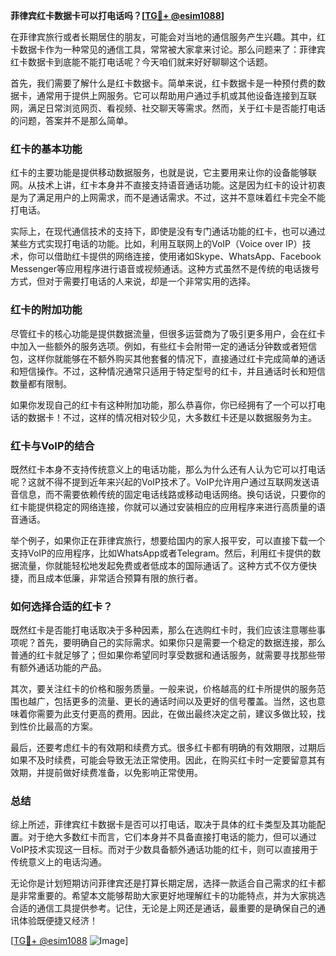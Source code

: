 **菲律宾红卡数据卡可以打电话吗？[[TG💪+ @esim1088](https://t.me/s/esim1088)]**

在菲律宾旅行或者长期居住的朋友，可能会对当地的通信服务产生兴趣。其中，红卡数据卡作为一种常见的通信工具，常常被大家拿来讨论。那么问题来了：菲律宾红卡数据卡到底能不能打电话呢？今天咱们就来好好聊聊这个话题。

首先，我们需要了解什么是红卡数据卡。简单来说，红卡数据卡是一种预付费的数据卡，通常用于提供上网服务。它可以帮助用户通过手机或其他设备连接到互联网，满足日常浏览网页、看视频、社交聊天等需求。然而，关于红卡是否能打电话的问题，答案并不是那么简单。

### 红卡的基本功能

红卡的主要功能是提供移动数据服务，也就是说，它主要用来让你的设备能够联网。从技术上讲，红卡本身并不直接支持语音通话功能。这是因为红卡的设计初衷是为了满足用户的上网需求，而不是通话需求。不过，这并不意味着红卡完全不能打电话。

实际上，在现代通信技术的支持下，即使是没有专门通话功能的红卡，也可以通过某些方式实现打电话的功能。比如，利用互联网上的VoIP（Voice over IP）技术，你可以借助红卡提供的网络连接，使用诸如Skype、WhatsApp、Facebook Messenger等应用程序进行语音或视频通话。这种方式虽然不是传统的电话拨号方式，但对于需要打电话的人来说，却是一个非常实用的选择。

### 红卡的附加功能

尽管红卡的核心功能是提供数据流量，但很多运营商为了吸引更多用户，会在红卡中加入一些额外的服务选项。例如，有些红卡会附带一定的通话分钟数或者短信包，这样你就能够在不额外购买其他套餐的情况下，直接通过红卡完成简单的通话和短信操作。不过，这种情况通常只适用于特定型号的红卡，并且通话时长和短信数量都有限制。

如果你发现自己的红卡有这种附加功能，那么恭喜你，你已经拥有了一个可以打电话的数据卡！不过，这样的情况相对较少见，大多数红卡还是以数据服务为主。

### 红卡与VoIP的结合

既然红卡本身不支持传统意义上的电话功能，那么为什么还有人认为它可以打电话呢？这就不得不提到近年来兴起的VoIP技术了。VoIP允许用户通过互联网发送语音信息，而不需要依赖传统的固定电话线路或移动电话网络。换句话说，只要你的红卡能提供稳定的网络连接，你就可以通过安装相应的应用程序来进行高质量的语音通话。

举个例子，如果你正在菲律宾旅行，想要给国内的家人报平安，可以直接下载一个支持VoIP的应用程序，比如WhatsApp或者Telegram。然后，利用红卡提供的数据流量，你就能轻松地发起免费或者低成本的国际通话了。这种方式不仅方便快捷，而且成本低廉，非常适合预算有限的旅行者。

### 如何选择合适的红卡？

既然红卡是否能打电话取决于多种因素，那么在选购红卡时，我们应该注意哪些事项呢？首先，要明确自己的实际需求。如果你只是需要一个稳定的数据连接，那么普通的红卡就足够了；但如果你希望同时享受数据和通话服务，就需要寻找那些带有额外通话功能的产品。

其次，要关注红卡的价格和服务质量。一般来说，价格越高的红卡所提供的服务范围也越广，包括更多的流量、更长的通话时间以及更好的信号覆盖。当然，这也意味着你需要为此支付更高的费用。因此，在做出最终决定之前，建议多做比较，找到性价比最高的方案。

最后，还要考虑红卡的有效期和续费方式。很多红卡都有明确的有效期限，过期后如果不及时续费，可能会导致无法正常使用。因此，在购买红卡时一定要留意其有效期，并提前做好续费准备，以免影响正常使用。

### 总结

综上所述，菲律宾红卡数据卡是否可以打电话，取决于具体的红卡类型及其功能配置。对于绝大多数红卡而言，它们本身并不具备直接打电话的能力，但可以通过VoIP技术实现这一目标。而对于少数具备额外通话功能的红卡，则可以直接用于传统意义上的电话沟通。

无论你是计划短期访问菲律宾还是打算长期定居，选择一款适合自己需求的红卡都是非常重要的。希望本文能够帮助大家更好地理解红卡的功能特点，并为大家挑选合适的通信工具提供参考。记住，无论是上网还是通话，最重要的是确保自己的通讯体验既便捷又经济！

[[TG💪+ @esim1088](https://t.me/s/esim1088) ![Image](https://i.postimg.cc/4NQfJmqS/Snipaste-2025-05-13-00-14-12.png)]